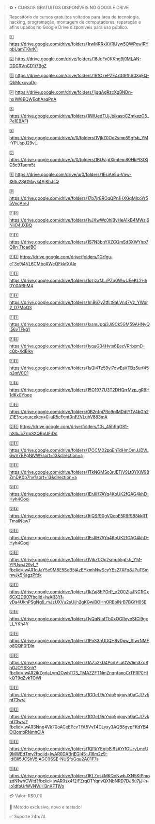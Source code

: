 > ♻️ • CURSOS GRATUITOS DISPONÍVEIS NO GOOGLE DRIVE

> Repositório de cursos gratuitos voltados para área de tecnologia, hacking, programação, montagem de computadores, reparação e afins upados no Google Drive disponíveis para uso público.

> 1️⃣ https://drive.google.com/drive/folders/1rwMRRxXVRUyw5OWPowIRYpbUamTKkrK1

> 2️⃣ https://drive.google.com/drive/folders/16JoFy0KKhg9j0MLAN-DDGRVnCD1t7BgZ

> 3️⃣ https://drive.google.com/drive/folders/1RfOzePZE4rtG9fhR0XgEQ-QbMoxxyqDg

> 4️⃣ https://drive.google.com/drive/folders/1jgqAgRzcXgBNDn-hx1W8EQWEqhAaqPnA

> 5️⃣ https://drive.google.com/drive/folders/1iWUedTUjJbikaspCZmkezO5_Pe1EBAFI

> 6️⃣ https://drive.google.com/drive/u/0/folders/1VjkZ0Oo2smp55gfsb_YM-YPUspJ29vl_

> 7️⃣ https://drive.google.com/drive/u/0/folders/1BUvlgtXlmtem80HkPIStXjC5c9Taqm5t

> 8️⃣ https://drive.google.com/drive/u/0/folders/1EsiAe5u-Vnw-X6tu2SjGMxyk4AjKhJsQ

> 9️⃣ https://drive.google.com/drive/folders/17b7jr8ROqQPn1HXGqMIcoYr55VegAreJ

> 1️⃣0️⃣ https://drive.google.com/drive/folders/1vJXwWc0hjByHeA1kB4MWsj6NijO4JXBQ

> 1️⃣1️⃣ https://drive.google.com/drive/folders/1S7N3bnYXZCQmSd3XWYhp7Q8n_TtcadBC

> 1️⃣2️⃣ https://drive.google.com/drive/folders/1Grfgu-cT3c9j4VL6CMboXWeQFkkfXAIq

> 1️⃣3️⃣ https://drive.google.com/drive/folders/1ozizxfJLrPZq0WwUEeKL2Hh0Yi0ABhM4

> 1️⃣4️⃣ https://drive.google.com/drive/folders/1mB67yZtfLt9aLVn47Vz_YWxr2_D7MoQS

> 1️⃣5️⃣ https://drive.google.com/drive/folders/1xamJpqj3Ji9Ck5GM59AHNyQI56vTFkg1

> 1️⃣6️⃣ https://drive.google.com/drive/folders/1yquG34Hvts6EecVRrbxmD-cQb-XdBikv

> 1️⃣7️⃣ https://drive.google.com/drive/folders/1sQi4Tz59yi7dwEaVTBz6urf45p3mV0C1

> 1️⃣8️⃣ https://drive.google.com/drive/folders/15O1977U3T2DHQrrMzp_gR8H1dKx0Ybqe

> 1️⃣9️⃣ https://drive.google.com/drive/folders/0B2nfnj7Bo9plMDdtY1V4bGh2Z1E?resourcekey=0-uR5eFgnt0nFZVLuhV883mA

> 2️⃣0️⃣ https://drive.google.com/drive/folders/10s_45hRqG81-hSlbJcZrIpSXQRpUFiDd

> 2️⃣1️⃣ https://drive.google.com/drive/folders/17OCM02pqEhTdHmOmJJDVL6wV7BPgNlVW?sort=13&direction=a

> 2️⃣2️⃣ https://drive.google.com/drive/folders/1TkNGMSo3rJETjV9Lt0YXW98ZmDK0p7hv?sort=13&direction=a

> 2️⃣3️⃣ https://drive.google.com/drive/folders/1ErJlH7AYq4KoUK2fGAG4khD-Hyh4Cooj

> 2️⃣4️⃣ https://drive.google.com/drive/folders/1tjQSf90gVQcpE5R6f988kkRTTmolNew7

> 2️⃣5️⃣ https://drive.google.com/drive/folders/1ErJlH7AYq4KoUK2fGAG4khD-Hyh4Cooj

> 2️⃣6️⃣ https://drive.google.com/drive/folders/1VjkZ0Oo2smp55gfsb_YM-YPUspJ29vl_?fbclid=IwAR1qJaY5e9M8E5SeB5jAzEYkmhNwScyYEs27XFq8JPuTSmnwJk5KagzPfdk

> 2️⃣7️⃣ https://drive.google.com/drive/folders/1kZaj8hPOrP_o2O0ZjaJNC1ICx6CX2D90?fbclid=IwAR3Yf-yDa4UknPSgNg9_mJzUXVu2sUijh2gKGwiBOHnOREolNrB7BGfH05E

> 2️⃣8️⃣ https://drive.google.com/drive/folders/1yQqNIafTb0xOGRoyeSfCi9gxLl_YKh4Y

> 2️⃣9️⃣ https://drive.google.com/drive/folders/1PnS3nUDQH8vDpw_SIwrNMFo8QQF0fDln

> 3️⃣0️⃣ https://drive.google.com/drive/folders/1AZa2kD4PodVLaOVs1im3Zo8hOJOYSKnh?fbclid=IwAR2ikZgrIaLvm2OwhTD3_TMAZZFTNmZnqnfanoCrTFRP0HIkQT9qZvkTOWI

> 3️⃣1️⃣ https://drive.google.com/drive/folders/1GOeL9uYvip5pigoyh0aCJt7vknt73wrJ

> 3️⃣2️⃣ https://drive.google.com/drive/folders/1GOeL9uYvip5pigoyh0aCJt7vknt73wrJ?fbclid=IwAR3Nng4Vk70oACeEPcvTFA5VvT4DLyxy3AQB8gypFKdYB4Oi3omoRNmhClA

> 3️⃣3️⃣ https://drive.google.com/drive/folders/1QRkYEgibBi6sAYr1OUryLmcU9MWEdTmy?fbclid=IwAR0DABrjEGj45-J16m2z9-IdiBIi5JCShV5jAGC0SSE-NUSfxGqu2AC1F7s

> 3️⃣4️⃣ https://drive.google.com/drive/folders/1KLZoskMKQoNwbJXN5KtPmozdN1whCWtd?fbclid=IwAR0sx4f2iFZrqOTYqnvQXNbNRD7DJ6u7jJ-h-lo1dfoUrWVNWHI3nKFTjVo

> 💳 Valor: R$0,00
>
> 🌟 Método exclusivo, novo e testado!
>
> ✅ Suporte 24h/7d.
